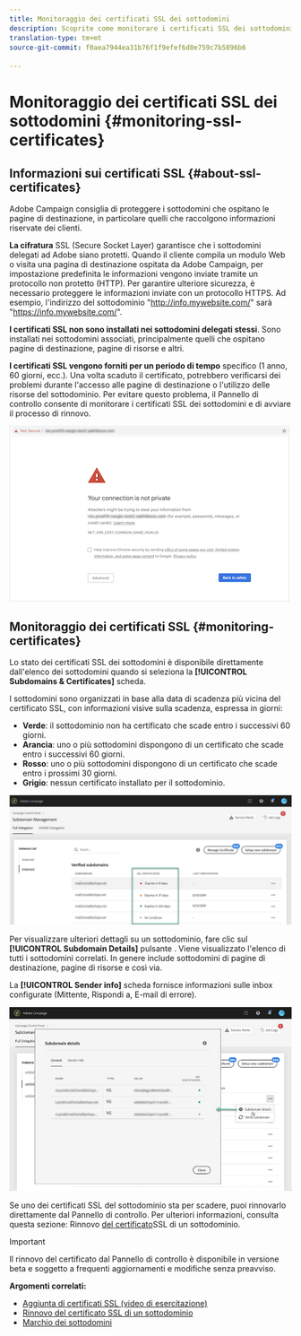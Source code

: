 ```yaml
---
title: Monitoraggio dei certificati SSL dei sottodomini
description: Scoprite come monitorare i certificati SSL dei sottodomini
translation-type: tm+mt
source-git-commit: f0aea7944ea31b76f1f9efef6d0e759c7b5896b6

---
```



# Monitoraggio dei certificati SSL dei sottodomini {#monitoring-ssl-certificates}

## Informazioni sui certificati SSL {#about-ssl-certificates}

Adobe Campaign consiglia di proteggere i sottodomini che ospitano le pagine di destinazione, in particolare quelli che raccolgono informazioni riservate dei clienti.

**La cifratura** SSL (Secure Socket Layer) garantisce che i sottodomini delegati ad Adobe siano protetti. Quando il cliente compila un modulo Web o visita una pagina di destinazione ospitata da Adobe Campaign, per impostazione predefinita le informazioni vengono inviate tramite un protocollo non protetto (HTTP). Per garantire ulteriore sicurezza, è necessario proteggere le informazioni inviate con un protocollo HTTPS. Ad esempio, l&#39;indirizzo del sottodominio &quot;http://info.mywebsite.com/&quot; sarà &quot;https://info.mywebsite.com/&quot;.

**I certificati SSL non sono installati nei sottodomini delegati stessi**. Sono installati nei sottodomini associati, principalmente quelli che ospitano pagine di destinazione, pagine di risorse e altri.

**I certificati SSL vengono forniti per un periodo di tempo** specifico (1 anno, 60 giorni, ecc.). Una volta scaduto il certificato, potrebbero verificarsi dei problemi durante l&#39;accesso alle pagine di destinazione o l&#39;utilizzo delle risorse del sottodominio. Per evitare questo problema, il Pannello di controllo consente di monitorare i certificati SSL dei sottodomini e di avviare il processo di rinnovo.

![](assets/no_certificate.png)

## Monitoraggio dei certificati SSL {#monitoring-certificates}

Lo stato dei certificati SSL dei sottodomini è disponibile direttamente dall&#39;elenco dei sottodomini quando si seleziona la **[!UICONTROL Subdomains & Certificates]** scheda.

I sottodomini sono organizzati in base alla data di scadenza più vicina del certificato SSL, con informazioni visive sulla scadenza, espressa in giorni:

* **Verde**: il sottodominio non ha certificato che scade entro i successivi 60 giorni.
* **Arancia**: uno o più sottodomini dispongono di un certificato che scade entro i successivi 60 giorni.
* **Rosso**: uno o più sottodomini dispongono di un certificato che scade entro i prossimi 30 giorni.
* **Grigio**: nessun certificato installato per il sottodominio.

![](assets/subdomains_list.png)

Per visualizzare ulteriori dettagli su un sottodominio, fare clic sul **[!UICONTROL Subdomain Details]** pulsante .
Viene visualizzato l&#39;elenco di tutti i sottodomini correlati. In genere include sottodomini di pagine di destinazione, pagine di risorse e così via.

La **[!UICONTROL Sender info]** scheda fornisce informazioni sulle inbox configurate (Mittente, Rispondi a, E-mail di errore).

![](assets/subdomain_details.png)

Se uno dei certificati SSL del sottodominio sta per scadere, puoi rinnovarlo direttamente dal Pannello di controllo. Per ulteriori informazioni, consulta questa sezione: Rinnovo [del certificato](../../subdomains-certificates/using/renewing-subdomain-certificate.md)SSL di un sottodominio.

>[!IMPORTANT]
>
>Il rinnovo del certificato dal Pannello di controllo è disponibile in versione beta e soggetto a frequenti aggiornamenti e modifiche senza preavviso.

**Argomenti correlati:**

* [Aggiunta di certificati SSL (video di esercitazione)](https://docs.adobe.com/content/help/en/campaign-learn/campaign-standard-tutorials/administrating/control-panel/adding-ssl-certificates.html)
* [Rinnovo del certificato SSL di un sottodominio](../../subdomains-certificates/using/renewing-subdomain-certificate.md)
* [Marchio dei sottodomini](../../subdomains-certificates/using/subdomains-branding.md)
